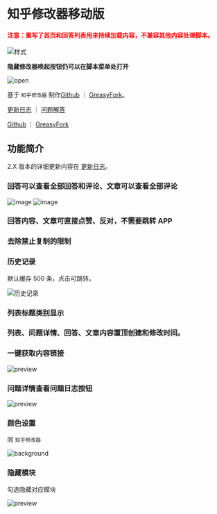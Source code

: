 # 知乎修改器移动版

#### <span style="color: red;font-weight: bold;">注意：重写了首页和回答列表用来持续加载内容，不兼容其他内容处理脚本。</span>

![样式](https://pic.imgdb.cn/item/65ded2999f345e8d0394c926.png)

**隐藏修改器唤起按钮仍可以在脚本菜单处打开**

![open](https://pic.imgdb.cn/item/65e186e49f345e8d03a4e38a.jpg)

基于 `知乎修改器` 制作[Github](https://github.com/liuyubing233/zhihu-custom/tree/main) ｜ [GreasyFork](https://greasyfork.org/zh-CN/scripts/423404-%E7%9F%A5%E4%B9%8E%E6%A0%B7%E5%BC%8F%E4%BF%AE%E6%94%B9%E5%99%A8)。

[更新日志](https://github.com/liuyubing233/zhihu-custom-mobile/blob/main/CHANGELOG.md) ｜ [问题解答](https://github.com/liuyubing233/zhihu-custom-mobile/blob/main/Q%26A.md)

[Github](https://github.com/liuyubing233/zhihu-custom-mobile/tree/main) ｜ [GreasyFork](https://greasyfork.org/zh-CN/scripts/488508-%E7%9F%A5%E4%B9%8E%E4%BF%AE%E6%94%B9%E5%99%A8%E7%A7%BB%E5%8A%A8%E7%89%88-%E6%8C%81%E7%BB%AD%E6%9B%B4%E6%96%B0)

## 功能简介

2.X 版本的详细更新内容在 [更新日志](https://github.com/liuyubing233/zhihu-custom-mobile/blob/main/CHANGELOG.md)。

### 回答可以查看全部回答和评论、文章可以查看全部评论

![image](https://pic.imgdb.cn/item/660b787d9f345e8d03092bfc.png)
![image](https://pic.imgdb.cn/item/660b78849f345e8d03094e9a.png)

### 回答内容、文章可直接点赞、反对，不需要跳转 APP

### 去除禁止复制的限制

### 历史记录

默认缓存 500 条，点击可跳转。

![历史记录](https://pic.imgdb.cn/item/65ded3bd9f345e8d0397ce76.png)

### 列表标题类别显示

### 列表、问题详情、回答、文章内容置顶创建和修改时间。

### 一键获取内容链接

![preview](https://pic.imgdb.cn/item/65ded5209f345e8d039bcf33.png)

### 问题详情查看问题日志按钮

![preview](https://pic.imgdb.cn/item/65ded5709f345e8d039cbef9.png)

### 颜色设置

同 `知乎修改器`

![background](https://pic.imgdb.cn/item/65ded5ca9f345e8d039db8f8.png)

### 隐藏模块

勾选隐藏对应模块

![preview](https://pic.imgdb.cn/item/65ded62f9f345e8d039ee4df.png)
